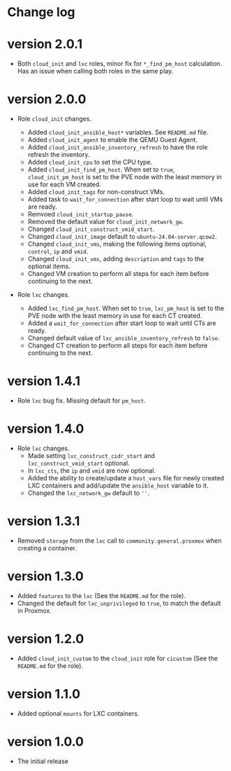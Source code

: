 # Change log

# version 2.0.1

- Both `cloud_init` and `lxc` roles, minor fix for `*_find_pm_host` calculation.
  Has an issue when calling both roles in the same play.

# version 2.0.0

- Role `cloud_init` changes.
    - Added `cloud_init_ansible_host*` variables. See `README.md` file.
    - Added `cloud_init_agent` to enable the QEMU Guest Agent.
    - Added `cloud_init_ansible_inventory_refresh` to have the role refresh the inventory.
    - Added `cloud_init_cpu` to set the CPU type.
    - Added `cloud_init_find_pm_host`. When set to `true`, `cloud_init_pm_host` is set to the PVE node with the least memory in use for each VM created.
    - Added `cloud_init_tags` for non-construct VMs.
    - Added task to `wait_for_connection` after start loop to wait until VMs are ready.
    - Remvoed `cloud_init_startup_pause`.
    - Removed the default value for `cloud_init_network_gw`.
    - Changed `cloud_init_construct_vmid_start`.
    - Changed `cloud_init_image` default to `ubuntu-24.04-server.qcow2`.
    - Changed `cloud_init_vms`, making the following items optional, `control`, `ip` and `vmid`.
    - Changed `cloud_init_vms`, adding `description` and `tags` to the optional items.
    - Changed VM creation to perform all steps for each item before continuing to the next.

- Role `lxc` changes.
    - Added `lxc_find_pm_host`. When set to `true`, `lxc_pm_host` is set to the PVE node with the least memory in use for each CT created.
    - Added a `wait_for_connection` after start loop to wait until CTs are ready.
    - Changed default value of `lxc_ansible_inventory_refresh` to `false`.
    - Changed CT creation to perform all steps for each item before continuing to the next.

# version 1.4.1

- Role `lxc` bug fix. Missing default for `pm_host`.

# version 1.4.0

- Role `lxc` changes.
    - Made setting `lxc_construct_cidr_start` and `lxc_construct_vmid_start` optional.
    - In `lxc_cts`, the `ip` and `vmid` are now optional.
    - Added the ability to create/update a `host_vars` file for newly created LXC containers and add/update the `ansible_host` variable to it.
    - Changed the `lxc_network_gw` default to `''`.

# version 1.3.1

- Removed `storage` from the `lxc` call to `community.general.proxmox` when creating a container.

# version 1.3.0

- Added `features` to the `lxc` (See the `README.md` for the role).
- Changed the default for `lxc_unprivileged` to `true`, to match the default in Proxmox.

# version 1.2.0

- Added `cloud_init_custom` to the `cloud_init` role for `cicustom` (See the `README.md` for the role).

# version 1.1.0

- Added optional `mounts` for LXC containers.

# version 1.0.0

- The initial release
